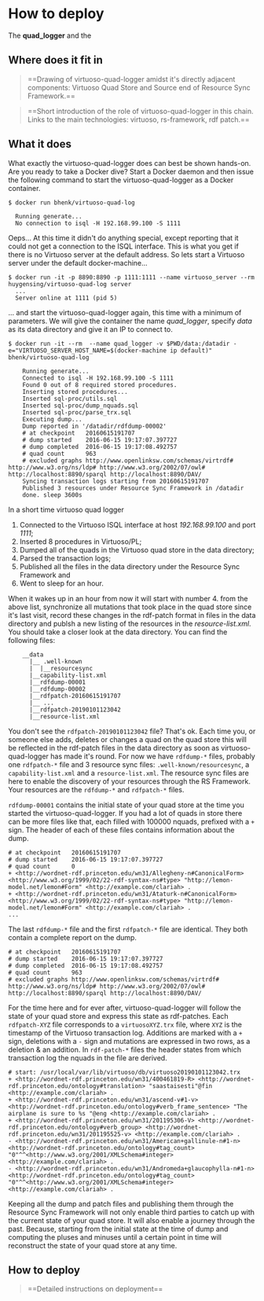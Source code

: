 # How to deploy

The **quad_logger** and the

## Where does it fit in

> ==Drawing of virtuoso-quad-logger amidst it's directly adjacent components: Virtuoso Quad Store
> and Source end of Resource Sync Framework.==

> ==Short introduction of the role of virtuoso-quad-logger in this chain.
> Links to the main technologies: virtuoso, rs-framework, rdf patch.==

## What it does

What exactly the virtuoso-quad-logger does can best be shown hands-on. Are you ready to take a
Docker dive?
Start a Docker daemon and then issue the following command to start the virtuoso-quad-logger
as a Docker container.


```
$ docker run bhenk/virtuoso-quad-log

  Running generate...
  No connection to isql -H 192.168.99.100 -S 1111
```
Oeps... At this time it didn't do anything special, except reporting that it could not get a connection
to the ISQL interface. This is what you get if there is no Virtuoso server at the default address.
So lets start a Virtuoso server under the default docker-machine...
```
$ docker run -it -p 8890:8890 -p 1111:1111 --name virtuoso_server --rm huygensing/virtuoso-quad-log server
  ...
  Server online at 1111 (pid 5)
```
... and start the virtuoso-quad-logger again, this time with a minimum of parameters. We will give
the container the name *quad_logger*, specify *data* as its data directory and give it an IP to
connect to.
```
$ docker run -it --rm  --name quad_logger -v $PWD/data:/datadir -e="VIRTUOSO_SERVER_HOST_NAME=$(docker-machine ip default)" bhenk/virtuoso-quad-log
```
```
    Running generate...
    Connected to isql -H 192.168.99.100 -S 1111
    Found 0 out of 8 required stored procedures.
    Inserting stored procedures...
    Inserted sql-proc/utils.sql
    Inserted sql-proc/dump_nquads.sql
    Inserted sql-proc/parse_trx.sql
    Executing dump...
    Dump reported in '/datadir/rdfdump-00002'
    # at checkpoint   20160615191707
    # dump started    2016-06-15 19:17:07.397727
    # dump completed  2016-06-15 19:17:08.492757
    # quad count      963
    # excluded graphs http://www.openlinksw.com/schemas/virtrdf# http://www.w3.org/ns/ldp# http://www.w3.org/2002/07/owl# http://localhost:8890/sparql http://localhost:8890/DAV/
    Syncing transaction logs starting from 20160615191707
    Published 3 resources under Resource Sync Framework in /datadir
    done. sleep 3600s
```
In a short time virtuoso quad logger

1. Connected to the Virtuoso ISQL interface at host *192.168.99.100* and port *1111*;
2. Inserted 8 procedures in Virtuoso/PL;
3. Dumped all of the quads in the Virtuoso quad store in the data directory;
4. Parsed the transaction logs;
5. Published all the files in the data directory under the Resource Sync Framework and
6. Went to sleep for an hour.

When it wakes up in an hour from now it will start with number 4. from the above list,
synchronize all
mutations that took place in the quad store since it's last visit, record these changes
in the rdf-patch format in files in the data directory and publsh a new listing of the
resources in the *resource-list.xml*. You should take a closer look at the data directory.
You can find the following files:
```
    __data
      |__ .well-known
      |  |__resourcesync
      |__capability-list.xml
      |__rdfdump-00001
      |__rdfdump-00002
      |__rdfpatch-20160615191707
      |__ ...
      |__rdfpatch-20190101123042
      |__resource-list.xml
```
You don't see the `rdfpatch-20190101123042` file? That's ok. Each time you, or someone else adds, deletes
or changes a quad on the quad store this will be reflected in the rdf-patch files in the data
directory as soon as virtuoso-quad-logger has made it's round. For now we have `rdfdump-*` files,
probably one `rdfpatch-*` file and 3 resource sync files: `.well-known/resourcesync`, a
`capability-list.xml` and a `resource-list.xml`. The resource sync files are here to enable
the discovery of your resources through the RS Framework. Your resources are the `rdfdump-*` and
`rdfpatch-*` files.

`rdfdump-00001` contains the initial state of your quad store at the time you started the
virtuoso-quad-logger. If you had a lot of quads in store there can be more files like that,
each filled with 100000 nquads, prefixed with a `+` sign. The header of each of these files
contains information about the dump.
```
# at checkpoint   20160615191707
# dump started    2016-06-15 19:17:07.397727
# quad count      0
+ <http://wordnet-rdf.princeton.edu/wn31/Allegheny-n#CanonicalForm> <http://www.w3.org/1999/02/22-rdf-syntax-ns#type> "http://lemon-model.net/lemon#Form" <http://example.com/clariah> .
+ <http://wordnet-rdf.princeton.edu/wn31/Ataturk-n#CanonicalForm> <http://www.w3.org/1999/02/22-rdf-syntax-ns#type> "http://lemon-model.net/lemon#Form" <http://example.com/clariah> .
...

```
The last `rdfdump-*` file and the first `rdfpatch-*` file are identical. They both contain
a complete report on the dump.
```
# at checkpoint   20160615191707
# dump started    2016-06-15 19:17:07.397727
# dump completed  2016-06-15 19:17:08.492757
# quad count      963
# excluded graphs http://www.openlinksw.com/schemas/virtrdf# http://www.w3.org/ns/ldp# http://www.w3.org/2002/07/owl# http://localhost:8890/sparql http://localhost:8890/DAV/
```
For the time here and for ever after, virtuoso-quad-logger will follow the state of your quad store
and express this state as rdf-patches. Each `rdfpatch-XYZ` file corresponds to a `virtuosoXYZ.trx` file,
where `XYZ` is the timestamp of the Virtuoso transaction log. Additions are marked with a `+` sign,
deletions with a `-` sign and mutations are expressed in two rows, as a deletion & an addition. In
`rdf-patch-*` files the header states from which transaction log the nquads in the file are derived.
```
# start: /usr/local/var/lib/virtuoso/db/virtuoso20190101123042.trx
+ <http://wordnet-rdf.princeton.edu/wn31/400461819-R> <http://wordnet-rdf.princeton.edu/ontology#translation> "saastaisesti"@fin <http://example.com/clariah> .
+ <http://wordnet-rdf.princeton.edu/wn31/ascend-v#1-v> <http://wordnet-rdf.princeton.edu/ontology#verb_frame_sentence> "The airplane is sure to %s "@eng <http://example.com/clariah> .
+ <http://wordnet-rdf.princeton.edu/wn31/201195306-V> <http://wordnet-rdf.princeton.edu/ontology#verb_group> <http://wordnet-rdf.princeton.edu/wn31/201195525-v> <http://example.com/clariah> .
- <http://wordnet-rdf.princeton.edu/wn31/American+gallinule-n#1-n> <http://wordnet-rdf.princeton.edu/ontology#tag_count> "0"^^<http://www.w3.org/2001/XMLSchema#integer> <http://example.com/clariah> .
- <http://wordnet-rdf.princeton.edu/wn31/Andromeda+glaucophylla-n#1-n> <http://wordnet-rdf.princeton.edu/ontology#tag_count> "0"^^<http://www.w3.org/2001/XMLSchema#integer> <http://example.com/clariah> .

```
Keeping all the dump and patch files and publishing them through the Resource Sync Framework
will not only enable third parties to catch up with the current state of your quad store.
It will also enable a journey through the past. Because, starting from the initial state
at the time of dump and computing the pluses and minuses until a certain point in time will
reconstruct the state of your quad store at any time.

## How to deploy

> ==Detailed instructions on deployment==